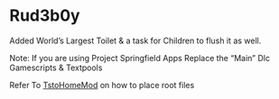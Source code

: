 # Rud3b0y

Added World’s Largest Toilet & a task for Children to flush it as well.

Note: If you are using Project Springfield Apps Replace the “Main” Dlc Gamescripts & Textpools

Refer To [TstoHomeMod](https://github.com/1gby/TstoHomeMod) on how to place root files
